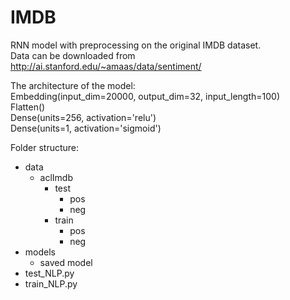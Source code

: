 # IMDB   
RNN model with preprocessing on the original IMDB dataset.   
Data can be downloaded from http://ai.stanford.edu/~amaas/data/sentiment/    
      
The architecture of the model:    
Embedding(input_dim=20000, output_dim=32, input_length=100)   
Flatten()    
Dense(units=256, activation='relu')   
Dense(units=1, activation='sigmoid')    
     
Folder structure:   
* data   
  * aclImdb   
    * test   
      * pos   
      * neg   
    * train   
      * pos   
      * neg   
* models   
  * saved model   
* test_NLP.py   
* train_NLP.py   
      
    
